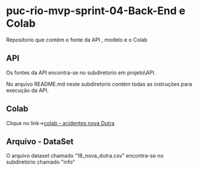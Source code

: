 # puc-rio-mvp-sprint-04-Back-End e Colab
Repositorio que contém o fonte da API , modelo e o Colab

## API 
Os fontes da API encontra-se no subdiretorio em projeto\API.

No arquivo README.md neste subdiretorio contém todas as instruções para execução da API.

## Colab
Clique no link->[colab - acidentes nova Dutra](https://colab.research.google.com/github/Etyonamine/puc-rio-mvp-sprint-04-sistemas-inteligentes/blob/main/colabs/mvp_colab_acidentes_rodovias_18_nova_dutra.ipynb)

## Arquivo - DataSet
O arquivo dataset chamado "18_nova_dutra.csv" encontra-se no subdiretório chamado "info"
